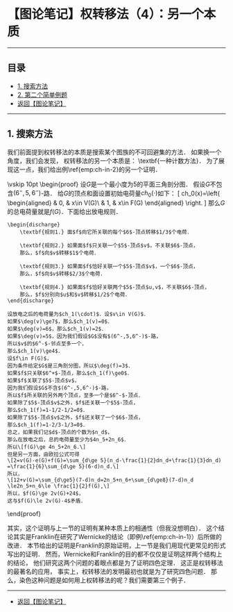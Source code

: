 # 【图论笔记】权转移法（4）：另一个本质
---

## 目录

+ <a href="#1">1. 搜索方法</a>
+ <a href="#2">2. 第二个简单例题</a>
+ <a href="/html/notes/graph-theory/graph-theory.html"> 返回【图论笔记】 </a>

---

## <a name="1"> 1. 搜索方法 </a>

我们前面提到权转移法的本质是搜索某个图族的不可回避集的方法．
如果换一个角度，我们会发现，
权转移法的另一个本质是：
\textbf{一种计数方法}．
为了展现这一点，我们给出例\ref{emp:ch-in-2}的另一个证明．

\vskip 10pt
\begin{proof}
	设$G$是一个最小度为$5$的平面三角剖分图．
	假设$G$不包含$(6^-,5,6^-)$-路．
	给$G$的顶点和面设置初始电荷量$ch_0(\cdot)$如下：
	\[
		ch_0(x)=\left\{
			\begin{aligned}
				&	0,	&	x\in V(G)\\
				&	1,	&	x\in F(G)
			\end{aligned}
		\right.
	\]
	那么$G$的总电荷量就是$f(G)$．下面给出放电规则．

	\begin{discharge}
		\textbf{规则1.} 面$f$向它所关联的每个$6$-顶点转移$1/3$个电荷．

		\textbf{规则2.} 如果面$f$只关联一个$5$-顶点$v$，不关联$6$-顶点，
		那么，$f$向$v$转移$1$个电荷．

		\textbf{规则3.} 如果面$f$恰好关联一个$5$-顶点$v$，一个$6$-顶点，
		那么，$f$向$v$转移$2/3$个电荷．

		\textbf{规则4.} 如果面$f$恰好关联两个$5$-顶点$u,v$，不关联$6$-顶点，
		那么，$f$分别向$u$和$v$转移$1/2$个电荷．
	\end{discharge}
	
	设放电之后的电荷量为$ch_1(\cdot)$．设$v\in V(G)$．
	如果$\deg(v)\ge7$，那么$ch_1(v)=0$．
	如果$\deg(v)=6$，那么$ch_1(v)=2$．
	如果$\deg(v)=5$，因为我们假设$G$没有$(6^-,5,6^-)$-路，
	所以$v$的$6^-$-邻点至多一个，
	那么$ch_1(v)\ge4$．
	设$f\in F(G)$，
	因为条件给定$G$是三角剖分图，所以$\deg(f)=3$．
	如果$f$只关联$6^+$-顶点，那么$ch_1(f)\ge0$．
	如果$f$关联了$5$-顶点$v$，
	因为我们假设$G$不含$(6^-,5,6^-)$-路，
	所以$f$所关联的另外两个顶点，至多一个是$6^-$-顶点．
	如果除了$5$-顶点$v$之外，$f$还关联一个$5$-顶点，
	那么$ch_1(f)=1-1/2-1/2=0$．
	如果除了$5$-顶点$v$之外，$f$还关联了一个$6$-顶点，
	那么$ch_1(f)=1-2/3-1/3=0$．
	总之，如果我们记$d$-顶点的个数为$n_d$，
	那么在放电之后，总的电荷量至少为$4n_5+2n_6$．
	所以\[f(G)\ge 4n_5+2n_6.\]
	但是另一方面，由欧拉公式可得
	\[2=v(G)-e(G)+f(G)=\sum_{d\ge 5}(n_d-\frac{1}{2}dn_d+\frac{1}{3}dn_d)
	=\frac{1}{6}\sum_{d\ge 5}(6-d)n_d.\]
	所以，
	\[12+v(G)=\sum_{d\ge5}(7-d)n_d=2n_5+n_6+\sum_{d\ge8}(7-d)n_d
	\le2n_5+n_6\le \frac{1}{2}f(G),\]
	所以，$f(G)\ge 2v(G)+24$，
	这与$f(G)\le 2v(G)-4$矛盾．
\end{proof}

其实，这个证明与上一节的证明有某种本质上的相通性（但我没想明白）．
这个结论其实是Franklin在研究了Wernicke的结论（即例\ref{emp:ch-in-1}）后所做的改进．
本节给出的证明是Franklin的原始证明，上一节是我们用现代更常见的形式写出的证明．
然而，Wernicke和Franklin的目的都不仅仅是证明这样两个结构上的结论，
他们研究这两个问题的着眼点都是为了证明四色定理．
这正是权转移法的最著名的应用，
事实上，权转移法的发明最初也就是为了研究四色问题．
那么，染色这种问题是如何用上权转移法的呢？我们需要第三个例子．


---

+ <a href="/html/notes/graph-theory/graph-theory.html"> 返回【图论笔记】 </a>